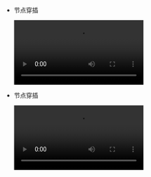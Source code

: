 
+ 节点穿插

  <video id="video" autoplay="autoplay" loop="loop" controls>
      <source id="mp4" src="https://media.choiceform.com/doc-help/zh-cn/design/group/join-and-remove.mp4" type="video/mp4">
  </video>

+ 节点穿插

  <video id="video" autoplay="autoplay" loop="loop" controls>
      <source id="mp4" src="https://media.choiceform.com/doc-help/zh-cn/design/group/join-and-remove.mp4" type="video/mp4">
  </video>